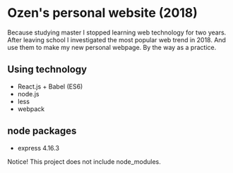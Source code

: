 # Ozen's personal website (2018)
Because studying master I stopped learning web technology for two years.
After leaving school I investigated the most popular web trend in 2018.
And use them to make my new personal webpage. By the way as a practice.

## Using technology
 * React.js + Babel (ES6)
 * node.js
 * less
 * webpack

## node packages
 * express 4.16.3

Notice! This project does not include node_modules.
